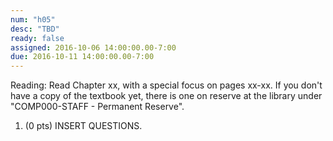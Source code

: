 ```yaml
---
num: "h05"
desc: "TBD"
ready: false
assigned: 2016-10-06 14:00:00.00-7:00
due: 2016-10-11 14:00:00.00-7:00
---
```

Reading: Read Chapter xx, with a special focus on pages xx-xx.    If you don't have a copy of the textbook yet, there is one on reserve at the library under "COMP000-STAFF - Permanent Reserve".

1.	(0 pts) INSERT QUESTIONS.
	<div style="margin-bottom:4em"></div>
